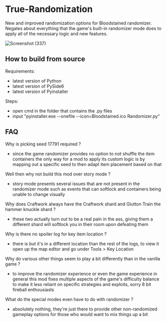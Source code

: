 # True-Randomization

New and improved randomization options for Bloodstained randomizer. Negates about everything that the game's built-in randomizer mode does to apply all of the necessary logic and new features.

![Screenshot (337)](https://user-images.githubusercontent.com/56451477/178378598-0cedda11-581d-4a6d-8b33-c9d9e5b0ae52.png)

## How to build from source

Requirements:
* latest version of Python
* latest version of PySide6
* latest version of Pyinstaller

Steps:
* open cmd in the folder that contains the .py files
* input "pyinstaller.exe --onefile --icon=Bloodstained.ico Randomizer.py"

## FAQ

Why is picking seed 17791 required ?
* since the game randomizer provides no option to not shuffle the item containers the only way for a mod to apply its custom logic is by mapping out a specific seed to then adapt item placement based on that

Well then why not build this mod over story mode ?
* story mode presents several issues that are not present in the randomizer mode such as events that can softlock and containers being unable to change visually

Why does Craftwork always have the Craftwork shard and Glutton Train the hammer knuckle shard ?
* these two actually turn out to be a real pain in the ass, giving them a different shard will softlock you in their room upon defeating them

Why is there no spoiler log for key item location ?
* there is but it's in a different location than the rest of the logs, to view it open up the map editor and go under Tools > Key Location

Why do various other things seem to play a bit differently than in the vanilla game ?
* to improve the randomizer experience or even the game experience in general this mod fixes multiple aspects of the game's difficulty balance to make it less reliant on specific strategies and exploits, sorry 8 bit fireball enthousiasts

What do the special modes even have to do with randomizer ?
* absolutely nothing, they're just there to provide other non-randomized gameplay options for those who would want to mix things up a bit
